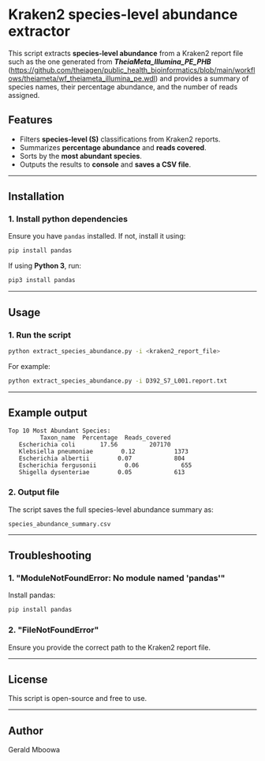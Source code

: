 # Kraken2 species-level abundance extractor

This script extracts **species-level abundance** from a Kraken2 report file such as the one generated from ***TheiaMeta_Illumina_PE_PHB*** (https://github.com/theiagen/public_health_bioinformatics/blob/main/workflows/theiameta/wf_theiameta_illumina_pe.wdl) and provides a summary of species names, their percentage abundance, and the number of reads assigned.


## **Features**
- Filters **species-level (S)** classifications from Kraken2 reports.
- Summarizes **percentage abundance** and **reads covered**.
- Sorts by the **most abundant species**.
- Outputs the results to **console** and **saves a CSV file**.

---

## **Installation**

### **1. Install python dependencies**
Ensure you have `pandas` installed. If not, install it using:

```sh
pip install pandas
```

If using **Python 3**, run:

```sh
pip3 install pandas
```

---

## **Usage**

### **1. Run the script**
```sh
python extract_species_abundance.py -i <kraken2_report_file>
```

For example:
```sh
python extract_species_abundance.py -i D392_S7_L001.report.txt
```

---

## **Example output**
```
Top 10 Most Abundant Species:
         Taxon_name  Percentage  Reads_covered
   Escherichia coli       17.56         207170
   Klebsiella pneumoniae        0.12           1373
   Escherichia albertii        0.07            804
   Escherichia fergusonii        0.06            655
   Shigella dysenteriae        0.05            613
```

### **2. Output file**
The script saves the full species-level abundance summary as:
```
species_abundance_summary.csv
```

---

## **Troubleshooting**

### **1. "ModuleNotFoundError: No module named 'pandas'"**
Install pandas:
```sh
pip install pandas
```

### **2. "FileNotFoundError"**
Ensure you provide the correct path to the Kraken2 report file.

---

## **License**
This script is open-source and free to use.

---

## **Author**
Gerald Mboowa 
